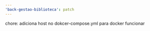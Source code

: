 ```yaml
---
'back-gestao-biblioteca': patch
---
```


chore: adiciona host no dokcer-compose.yml para docker funcionar
